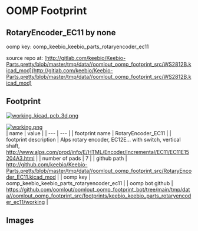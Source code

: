 # OOMP Footprint  
## RotaryEncoder_EC11  by none  
  
oomp key: oomp_keebio_keebio_parts_rotaryencoder_ec11  
  
source repo at: [http://gitlab.com/keebio/Keebio-Parts.pretty/blob/master/tmp/data//oomlout_oomp_footprint_src/WS2812B.kicad_mod](http://gitlab.com/keebio/Keebio-Parts.pretty/blob/master/tmp/data//oomlout_oomp_footprint_src/WS2812B.kicad_mod)  
## Footprint  
  
[![working_kicad_pcb_3d.png](working_kicad_pcb_3d_600.png)](working_kicad_pcb_3d.png)  
  
[![working.png](working_600.png)](working.png)  
| name | value | 
| --- | --- | 
| footprint name | RotaryEncoder_EC11 | 
| footprint description | Alps rotary encoder, EC12E... with switch, vertical shaft, http://www.alps.com/prod/info/E/HTML/Encoder/Incremental/EC11/EC11E15204A3.html | 
| number of pads | 7 | 
| github path | http://github.com/keebio/Keebio-Parts.pretty/blob/master/tmp/data//oomlout_oomp_footprint_src/RotaryEncoder_EC11.kicad_mod | 
| oomp key | oomp_keebio_keebio_parts_rotaryencoder_ec11 | 
| oomp bot github | https://github.com/oomlout/oomlout_oomp_footprint_bot/tree/main/tmp/data//oomlout_oomp_footprint_src/footprints/keebio_keebio_parts_rotaryencoder_ec11/working | 
## Images  
